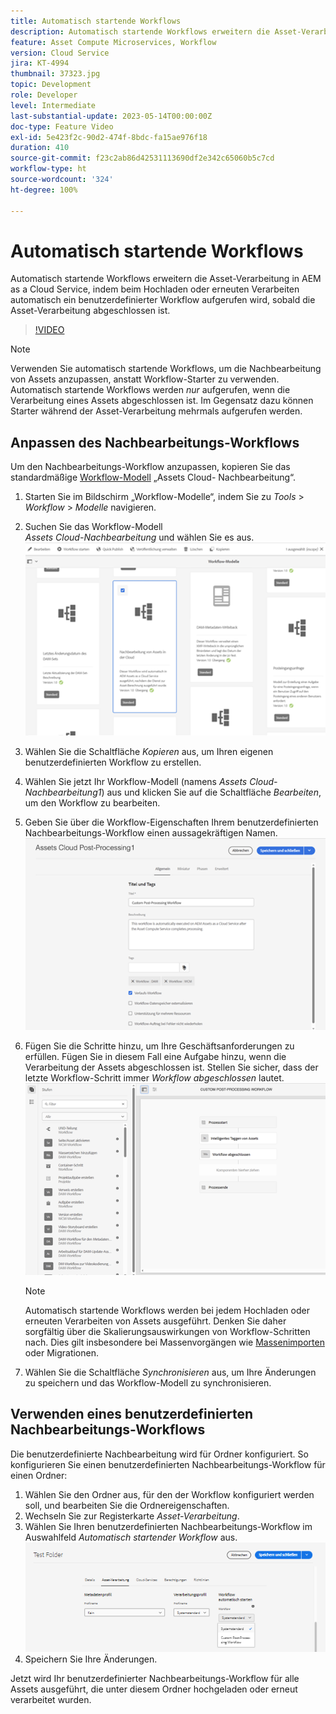 ```yaml
---
title: Automatisch startende Workflows
description: Automatisch startende Workflows erweitern die Asset-Verarbeitung, indem beim Hochladen oder erneuten Verarbeiten automatisch ein benutzerdefinierter Workflow aufgerufen wird.
feature: Asset Compute Microservices, Workflow
version: Cloud Service
jira: KT-4994
thumbnail: 37323.jpg
topic: Development
role: Developer
level: Intermediate
last-substantial-update: 2023-05-14T00:00:00Z
doc-type: Feature Video
exl-id: 5e423f2c-90d2-474f-8bdc-fa15ae976f18
duration: 410
source-git-commit: f23c2ab86d42531113690df2e342c65060b5c7cd
workflow-type: ht
source-wordcount: '324'
ht-degree: 100%

---
```


# Automatisch startende Workflows

Automatisch startende Workflows erweitern die Asset-Verarbeitung in AEM as a Cloud Service, indem beim Hochladen oder erneuten Verarbeiten automatisch ein benutzerdefinierter Workflow aufgerufen wird, sobald die Asset-Verarbeitung abgeschlossen ist.

>[!VIDEO](https://video.tv.adobe.com/v/37323?quality=12&learn=on)

>[!NOTE]
>
>Verwenden Sie automatisch startende Workflows, um die Nachbearbeitung von Assets anzupassen, anstatt Workflow-Starter zu verwenden. Automatisch startende Workflows werden _nur_ aufgerufen, wenn die Verarbeitung eines Assets abgeschlossen ist. Im Gegensatz dazu können Starter während der Asset-Verarbeitung mehrmals aufgerufen werden.

## Anpassen des Nachbearbeitungs-Workflows

Um den Nachbearbeitungs-Workflow anzupassen, kopieren Sie das standardmäßige [Workflow-Modell](../../foundation/workflow/use-the-workflow-editor.md) „Assets Cloud- Nachbearbeitung“.

1. Starten Sie im Bildschirm „Workflow-Modelle“, indem Sie zu _Tools_ > _Workflow_ > _Modelle_ navigieren.
2. Suchen Sie das Workflow-Modell<br/> _Assets Cloud-Nachbearbeitung_ und wählen Sie es aus.
   ![Auswählen des Workflow-Modells „Assets Cloud-Nachbearbeitung“](assets/auto-start-workflow-select-workflow.png)
3. Wählen Sie die Schaltfläche _Kopieren_ aus, um Ihren eigenen benutzerdefinierten Workflow zu erstellen.
4. Wählen Sie jetzt Ihr Workflow-Modell (namens _Assets Cloud-Nachbearbeitung1_) aus und klicken Sie auf die Schaltfläche _Bearbeiten_, um den Workflow zu bearbeiten.
5. Geben Sie über die Workflow-Eigenschaften Ihrem benutzerdefinierten Nachbearbeitungs-Workflow einen aussagekräftigen Namen.<br/>
   ![Ändern des Namens](assets/auto-start-workflow-change-name.png)
6. Fügen Sie die Schritte hinzu, um Ihre Geschäftsanforderungen zu erfüllen. Fügen Sie in diesem Fall eine Aufgabe hinzu, wenn die Verarbeitung der Assets abgeschlossen ist. Stellen Sie sicher, dass der letzte Workflow-Schritt immer _Workflow abgeschlossen_ lautet.<br/>
   ![Hinzufügen von Workflow-Schritten](assets/auto-start-workflow-customize-steps.png)

   >[!NOTE]
   >
   >Automatisch startende Workflows werden bei jedem Hochladen oder erneuten Verarbeiten von Assets ausgeführt. Denken Sie daher sorgfältig über die Skalierungsauswirkungen von Workflow-Schritten nach. Dies gilt insbesondere bei Massenvorgängen wie [Massenimporten](../../cloud-service/migration/bulk-import.md) oder Migrationen.

7. Wählen Sie die Schaltfläche _Synchronisieren_ aus, um Ihre Änderungen zu speichern und das Workflow-Modell zu synchronisieren.

## Verwenden eines benutzerdefinierten Nachbearbeitungs-Workflows

Die benutzerdefinierte Nachbearbeitung wird für Ordner konfiguriert. So konfigurieren Sie einen benutzerdefinierten Nachbearbeitungs-Workflow für einen Ordner:

1. Wählen Sie den Ordner aus, für den der Workflow konfiguriert werden soll, und bearbeiten Sie die Ordnereigenschaften.
2. Wechseln Sie zur Registerkarte _Asset-Verarbeitung_.
3. Wählen Sie Ihren benutzerdefinierten Nachbearbeitungs-Workflow im Auswahlfeld _Automatisch startender Workflow_ aus.<br/>
   ![Festlegen des Nachbearbeitungs-Workflows](assets/auto-start-workflow-set-workflow.png)
4. Speichern Sie Ihre Änderungen.

Jetzt wird Ihr benutzerdefinierter Nachbearbeitungs-Workflow für alle Assets ausgeführt, die unter diesem Ordner hochgeladen oder erneut verarbeitet wurden.
